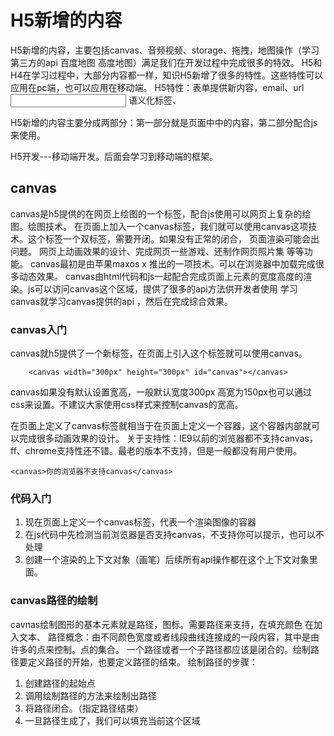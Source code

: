 # H5新增的内容
H5新增的内容，主要包括canvas、音频视频、storage、拖拽，地图操作（学习第三方的api 百度地图 高度地图）满足我们在开发过程中完成很多的特效。
H5和H4在学习过程中，大部分内容都一样，知识H5新增了很多的特性。这些特性可以应用在pc端，也可以应用在移动端。
H5特性：表单提供新内容，email、url  <input type="email">  语义化标签、

H5新增的内容主要分成两部分：第一部分就是页面中中的内容，第二部分配合js来使用。

H5开发---移动端开发。后面会学习到移动端的框架。

## canvas
canvas是h5提供的在网页上绘图的一个标签，配合js使用可以网页上复杂的绘图。绘图技术。
在页面上加入一个canvas标签，我们就可以使用canvas这项技术。这个标签一个双标签，需要开闭。如果没有正常的闭合，
页面渲染可能会出问题。
网页上动画效果的设计、完成网页一些游戏、还制作网页照片集 等等功能。
canvas最初是由苹果maxos x 推出的一项技术。可以在浏览器中加载完成很多动态效果。
canvas由html代码和js一起配合完成页面上元素的宽度高度的渲染。js可以访问canvas这个区域，提供了很多的api方法供开发者使用
学习canvas就学习canvas提供的api ，然后在完成综合效果。

### canvas入门
canvas就h5提供了一个新标签，在页面上引入这个标签就可以使用canvas。
```
    <canvas width="300px" height="300px" id="canvas"></canvas>
```
canvas如果没有默认设置宽高，一般默认宽度300px 高宽为150px也可以通过css来设置。不建议大家使用css样式来控制canvas的宽高。

在页面上定义了canvas标签就相当于在页面上定义一个容器，这个容器内部就可以完成很多动画效果的设计。
关于支持性：IE9以前的浏览器都不支持canvas，ff、chrome支持性还不错。最老的版本不支持，但是一般都没有用户使用。

```
<canvas>你的浏览器不支持canvas</canvas>
```

### 代码入门
1. 现在页面上定义一个canvas标签，代表一个渲染图像的容器
2. 在js代码中先检测当前浏览器是否支持canvas，不支持你可以提示，也可以不处理
3. 创建一个渲染的上下文对象（画笔）后续所有api操作都在这个上下文对象里面。

### canvas路径的绘制
cavnas绘制图形的基本元素就是路径，图标。需要路径来支持，在填充颜色 在加入文本、
路径概念：由不同颜色宽度或者线段曲线连接成的一段内容，其中是由许多的点来控制。点的集合。
一个路径或者一个子路径都应该是闭合的。绘制路径要定义路径的开始，也要定义路径的结束。
绘制路径的步骤：
1. 创建路径的起始点
2. 调用绘制路径的方法来绘制出路径
3. 将路径闭合。（指定路径结束）
4. 一旦路径生成了，我们可以填充当前这个区域



